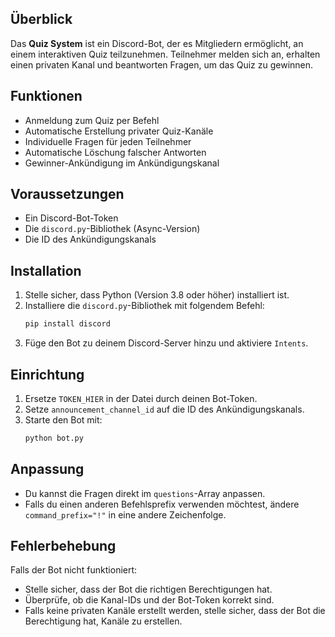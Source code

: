 ## Überblick
Das **Quiz System** ist ein Discord-Bot, der es Mitgliedern ermöglicht, an einem interaktiven Quiz teilzunehmen. Teilnehmer melden sich an, erhalten einen privaten Kanal und beantworten Fragen, um das Quiz zu gewinnen.

## Funktionen
- Anmeldung zum Quiz per Befehl
- Automatische Erstellung privater Quiz-Kanäle
- Individuelle Fragen für jeden Teilnehmer
- Automatische Löschung falscher Antworten
- Gewinner-Ankündigung im Ankündigungskanal

## Voraussetzungen
- Ein Discord-Bot-Token
- Die `discord.py`-Bibliothek (Async-Version)
- Die ID des Ankündigungskanals

## Installation
1. Stelle sicher, dass Python (Version 3.8 oder höher) installiert ist.
2. Installiere die `discord.py`-Bibliothek mit folgendem Befehl:
   ```sh
   pip install discord
   ```
3. Füge den Bot zu deinem Discord-Server hinzu und aktiviere `Intents`.

## Einrichtung
1. Ersetze `TOKEN_HIER` in der Datei durch deinen Bot-Token.
2. Setze `announcement_channel_id` auf die ID des Ankündigungskanals.
3. Starte den Bot mit:
   ```sh
   python bot.py
   ```

## Anpassung
- Du kannst die Fragen direkt im `questions`-Array anpassen.
- Falls du einen anderen Befehlsprefix verwenden möchtest, ändere `command_prefix="!"` in eine andere Zeichenfolge.

## Fehlerbehebung
Falls der Bot nicht funktioniert:
- Stelle sicher, dass der Bot die richtigen Berechtigungen hat.
- Überprüfe, ob die Kanal-IDs und der Bot-Token korrekt sind.
- Falls keine privaten Kanäle erstellt werden, stelle sicher, dass der Bot die Berechtigung hat, Kanäle zu erstellen.
